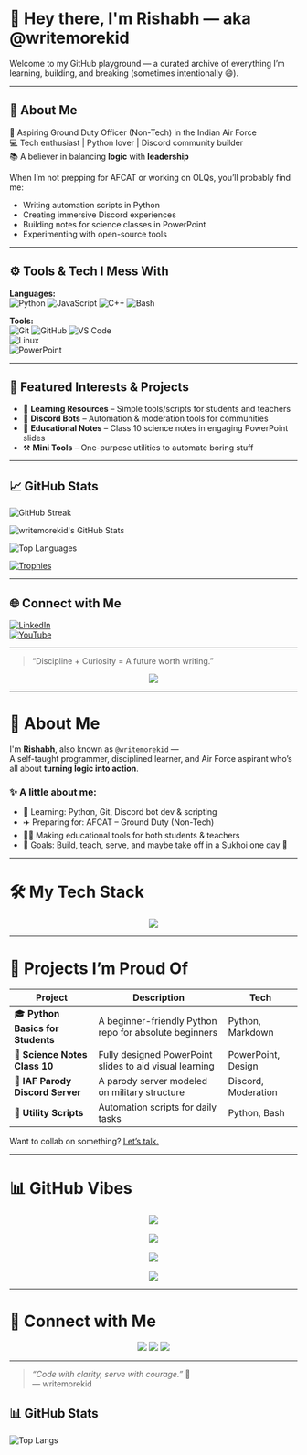 # 👋 Hey there, I'm Rishabh — aka @writemorekid

Welcome to my GitHub playground — a curated archive of everything I’m learning, building, and breaking (sometimes intentionally 😄).

---

## 🧠 About Me

🎯 Aspiring Ground Duty Officer (Non-Tech) in the Indian Air Force  
💻 Tech enthusiast | Python lover | Discord community builder  
📚 A believer in balancing **logic** with **leadership**

When I’m not prepping for AFCAT or working on OLQs, you’ll probably find me:
- Writing automation scripts in Python
- Creating immersive Discord experiences
- Building notes for science classes in PowerPoint
- Experimenting with open-source tools

---

## ⚙️ Tools & Tech I Mess With

**Languages:**  
![Python](https://img.shields.io/badge/Python-3776AB?style=flat&logo=python&logoColor=white) 
![JavaScript](https://img.shields.io/badge/JavaScript-F7DF1E?style=flat&logo=javascript&logoColor=black) 
![C++](https://img.shields.io/badge/C++-00599C?style=flat&logo=cplusplus&logoColor=white) 
![Bash](https://img.shields.io/badge/Bash-4EAA25?style=flat&logo=gnubash&logoColor=white)

**Tools:**  
![Git](https://img.shields.io/badge/Git-F05032?style=flat&logo=git&logoColor=white) 
![GitHub](https://img.shields.io/badge/GitHub-181717?style=flat&logo=github&logoColor=white) 
![VS Code](https://img.shields.io/badge/VSCode-007ACC?style=flat&logo=visualstudiocode&logoColor=white)  
![Linux](https://img.shields.io/badge/Linux-FCC624?style=flat&logo=linux&logoColor=black)  
![PowerPoint](https://img.shields.io/badge/PowerPoint-B7472A?style=flat&logo=microsoft-powerpoint&logoColor=white)

---

## 🚀 Featured Interests & Projects

- 🧠 **Learning Resources** – Simple tools/scripts for students and teachers  
- 🤖 **Discord Bots** – Automation & moderation tools for communities  
- 📝 **Educational Notes** – Class 10 science notes in engaging PowerPoint slides  
- ⚒️ **Mini Tools** – One-purpose utilities to automate boring stuff

---

## 📈 GitHub Stats

![GitHub Streak](https://streak-stats.demolab.com/?user=writemorekid&theme=tokyonight)

![writemorekid's GitHub Stats](https://github-readme-stats.vercel.app/api?username=writemorekid&show_icons=true&theme=tokyonight)

![Top Languages](https://github-readme-stats.vercel.app/api/top-langs/?username=writemorekid&layout=compact&theme=tokyonight)

[![Trophies](https://github-profile-trophy.vercel.app/?username=writemorekid&theme=tokyonight&margin-w=10)](https://github.com/ryo-ma/github-profile-trophy)

---

## 🌐 Connect with Me

[![LinkedIn](https://img.shields.io/badge/LinkedIn-blue?logo=linkedin&logoColor=white)](https://linkedin.com/in/yourprofile)  
[![YouTube](https://img.shields.io/badge/YouTube-red?logo=youtube&logoColor=white)](https://youtube.com/yourchannel)

---

> “Discipline + Curiosity = A future worth writing.”
<!-- Profile Banner -->
<p align="center">
  <img src="https://readme-typing-svg.demolab.com/?lines=Hey,+I’m+Rishabh+(@writemorekid)!;Python+Enthusiast+🔥;Future+IAF+Officer+🛩️;Always+learning,+always+building.&center=true&width=500&height=50">
</p>

---

# 💬 About Me

I'm **Rishabh**, also known as `@writemorekid` —  
A self-taught programmer, disciplined learner, and Air Force aspirant who’s all about **turning logic into action**.

### ✨ A little about me:
- 🧠 Learning: Python, Git, Discord bot dev & scripting
- ✈️ Preparing for: AFCAT – Ground Duty (Non-Tech)
- 👨‍🏫 Making educational tools for both students & teachers
- 🎯 Goals: Build, teach, serve, and maybe take off in a Sukhoi one day 🚀

---

# 🛠️ My Tech Stack

<div align="center">
  <img src="https://skillicons.dev/icons?i=python,cpp,js,bash,git,github,vscode,linux,powershell" />
</div>

---

# 📂 Projects I’m Proud Of

| Project | Description | Tech |
|--------|-------------|------|
| 🎓 **Python Basics for Students** | A beginner-friendly Python repo for absolute beginners | Python, Markdown |
| 🧠 **Science Notes Class 10** | Fully designed PowerPoint slides to aid visual learning | PowerPoint, Design |
| 🤖 **IAF Parody Discord Server** | A parody server modeled on military structure | Discord, Moderation |
| 🔧 **Utility Scripts** | Automation scripts for daily tasks | Python, Bash |

Want to collab on something? [Let’s talk.](mailto:your@email.com)

---

# 📊 GitHub Vibes

<p align="center">
  <img src="https://github-readme-streak-stats.herokuapp.com?user=writemorekid&theme=tokyonight&hide_border=true" />
  <br><br>
  <img src="https://github-readme-stats.vercel.app/api?username=writemorekid&show_icons=true&theme=tokyonight&hide_border=true" />
  <br><br>
  <img src="https://github-readme-stats.vercel.app/api/top-langs/?username=writemorekid&layout=compact&theme=tokyonight&hide_border=true" />
  <br><br>
  <img src="https://github-profile-trophy.vercel.app/?username=writemorekid&theme=tokyonight&row=1&margin-w=10" />
</p>

---

# 📡 Connect with Me

<p align="center">
  <a href="https://linkedin.com/in/yourlinkedin"><img src="https://img.shields.io/badge/LinkedIn-blue?logo=linkedin&logoColor=white"></a>
  <a href="https://youtube.com/yourchannel"><img src="https://img.shields.io/badge/YouTube-red?logo=youtube&logoColor=white"></a>
  <a href="mailto:your@email.com"><img src="https://img.shields.io/badge/Email-black?logo=gmail&logoColor=white"></a>
</p>

---

> _“Code with clarity, serve with courage.”_ 🫡  
> — writemorekid

## 📊 GitHub Stats

![Top Langs](https://github-readme-stats.vercel.app/api/top-langs/?username=writemorekid&layout=compact&theme=tokyonight)
